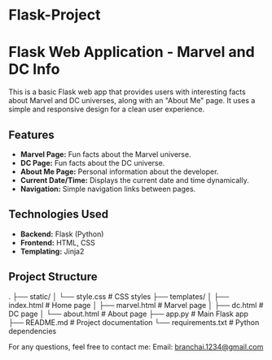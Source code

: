 # Flask-Project
# Flask Web Application - Marvel and DC Info

This is a basic Flask web app that provides users with interesting facts about Marvel and DC universes, along with an "About Me" page. It uses a simple and responsive design for a clean user experience.

## Features

- **Marvel Page:** Fun facts about the Marvel universe.
- **DC Page:** Fun facts about the DC universe.
- **About Me Page:** Personal information about the developer.
- **Current Date/Time:** Displays the current date and time dynamically.
- **Navigation:** Simple navigation links between pages.

## Technologies Used

- **Backend:** Flask (Python)
- **Frontend:** HTML, CSS
- **Templating:** Jinja2

## Project Structure
.
├── static/
│   └── style.css           # CSS styles
├── templates/
│   ├── index.html          # Home page
│   ├── marvel.html         # Marvel page
│   ├── dc.html             # DC page
│   └── about.html          # About page
├── app.py                  # Main Flask app
├── README.md               # Project documentation
└── requirements.txt        # Python dependencies

For any questions, feel free to contact me:
Email: branchai.1234@gmail.com
